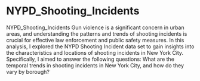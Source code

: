 # NYPD_Shooting_Incidents
NYPD_Shooting_Incidents
Gun violence is a significant concern in urban areas, and understanding the patterns and trends of shooting incidents is crucial for effective law enforcement and public safety measures. In this analysis, I explored the NYPD Shooting Incident data set to gain insights into the characteristics and locations of shooting incidents in New York City. Specifically, I aimed to answer the following questions: What are the temporal trends in shooting incidents in New York City, and how do they vary by borough?
